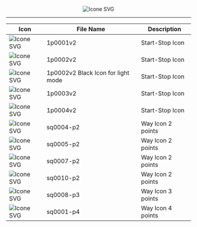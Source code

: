 <div align="center">

  ![Icone SVG](https://urbancode.samuellopes.com.br/imgs/example_icon01.svg)
  
</div>

******

| Icon  | File Name       | Description |
|-------|-----------------|-------------|
|![Icone SVG](https://urbancode.samuellopes.com.br/icons/1p0001v2.svg)   | 1p0001v2  | Start-Stop Icon      |
|![Icone SVG](https://urbancode.samuellopes.com.br/icons/1p0002v2.svg)   | 1p0002v2  | Start-Stop Icon      |
|![Icone SVG](https://urbancode.samuellopes.com.br/icons/1p0002v2-dark.svg)   | 1p0002v2 Black Icon for light mode |  Start-Stop Icon |
|![Icone SVG](https://urbancode.samuellopes.com.br/icons/1p0003v2.svg)   | 1p0003v2  | Start-Stop Icon      |
|![Icone SVG](https://urbancode.samuellopes.com.br/icons/1p0004v2.svg)   | 1p0004v2  | Start-Stop Icon      |
|![Icone SVG](https://urbancode.samuellopes.com.br/imgs/sq0004-p2.svg)    | sq0004-p2   | Way Icon 2 points    |
|![Icone SVG](https://urbancode.samuellopes.com.br/imgs/sq0005-p2.svg)    | sq0005-p2   | Way Icon 2 points    |
|![Icone SVG](https://urbancode.samuellopes.com.br/imgs/sq0007-p2.svg)    | sq0007-p2   | Way Icon 2 points    |
|![Icone SVG](https://urbancode.samuellopes.com.br/imgs/sq0010-p2.svg)    | sq0010-p2   | Way Icon 2 points    |
|![Icone SVG](https://urbancode.samuellopes.com.br/imgs/sq0008-p3.svg)    | sq0008-p3   | Way Icon 3 points    |
|![Icone SVG](https://urbancode.samuellopes.com.br/imgs/sq0001-p4.svg)    | sq0001-p4   | Way Icon 4 points    |







